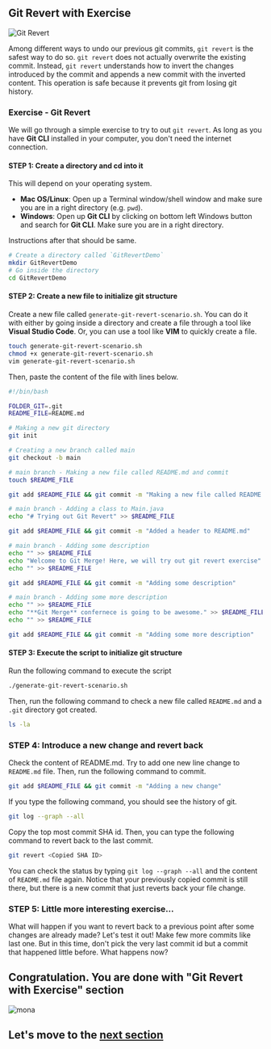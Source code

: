 ## Git Revert with Exercise

![Git Revert](/docs/images/git-revert.jpg)

Among different ways to undo our previous git commits, `git revert` is the safest way to do so. `git revert` does not actually overwrite the existing commit. Instead, `git revert` understands how to invert the changes introduced by the commit and appends a new commit with the inverted content. This operation is safe because it prevents git from losing git history.

### Exercise - Git Revert

We will go through a simple exercise to try to out `git revert`. As long as you have **Git CLI** installed in your computer, you don't need the internet connection.

#### STEP 1: Create a directory and cd into it

This will depend on your operating system. 

- **Mac OS/Linux**: Open up a Terminal window/shell window and make sure you are in a right directory (e.g. `pwd`). 
- **Windows**: Open up **Git CLI** by clicking on bottom left Windows button and search for **Git CLI**. Make sure you are in a right directory. 

Instructions after that should be same. 

```bash
# Create a directory called `GitRevertDemo`
mkdir GitRevertDemo
# Go inside the directory
cd GitRevertDemo
```

#### STEP 2: Create a new file to initialize git structure

Create a new file called `generate-git-revert-scenario.sh`. You can do it with either by going inside a directory and create a file through a tool like **Visual Studio Code**. Or, you can use a tool like **VIM** to quickly create a file.

```bash
touch generate-git-revert-scenario.sh
chmod +x generate-git-revert-scenario.sh
vim generate-git-revert-scenario.sh
```

Then, paste the content of the file with lines below.

```bash
#!/bin/bash

FOLDER_GIT=.git
README_FILE=README.md

# Making a new git directory
git init

# Creating a new branch called main
git checkout -b main

# main branch - Making a new file called README.md and commit
touch $README_FILE

git add $README_FILE && git commit -m "Making a new file called README.md"

# main branch - Adding a class to Main.java
echo "# Trying out Git Revert" >> $README_FILE

git add $README_FILE && git commit -m "Added a header to README.md"

# main branch - Adding some description
echo "" >> $README_FILE
echo "Welcome to Git Merge! Here, we will try out git revert exercise" >> $README_FILE
echo "" >> $README_FILE

git add $README_FILE && git commit -m "Adding some description"

# main branch - Adding some more description
echo "" >> $README_FILE
echo "**Git Merge** confernece is going to be awesome." >> $README_FILE
echo "" >> $README_FILE

git add $README_FILE && git commit -m "Adding some more description"
```

#### STEP 3: Execute the script to initialize git structure

Run the following command to execute the script

```bash
./generate-git-revert-scenario.sh
```

Then, run the following command to check a new file called `README.md` and a `.git` directory got created.

```bash
ls -la
```

### STEP 4: Introduce a new change and revert back

Check the content of README.md. Try to add one new line change to `README.md` file. Then, run the following command to commit.

```bash
git add $README_FILE && git commit -m "Adding a new change"
```

If you type the following command, you should see the history of git.

```sh
git log --graph --all
```

Copy the top most commit SHA id. Then, you can type the following command to revert back to the last commit.

```sh
git revert <Copied SHA ID>
```

You can check the status by typing `git log --graph --all` and the content of `README.md` file again. Notice that your previously copied commit is still there, but there is a new commit that just reverts back your file change.

### STEP 5: Little more interesting exercise...

What will happen if you want to revert back to a previous point after some changes are already made? Let's test it out! Make few more commits like last one. But in this time, don't pick the very last commit id but a commit that happened little before. What happens now?

## Congratulation. You are done with "Git Revert with Exercise" section

![mona](https://user-images.githubusercontent.com/5396174/187010589-a9cbdd9f-f9eb-4e3b-bac0-4abeb8714e8d.png) 

## Let's move to the [next section](5_GitCommitAmend_With_Exercise.md)
